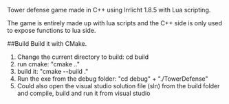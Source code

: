 Tower defense game made in C++ using Irrlicht 1.8.5 with Lua scripting.

The game is entirely made up with lua scripts and the C++ side is only used to expose functions to lua side. 

##Build 
Build it with CMake.
1. Change the current directory to build: cd build
2. run cmake: "cmake .."
3. build it: "cmake --build ."
4. Run the exe from the debug folder: "cd debug" + "./TowerDefense"
5. Could also open the visual studio solution file (sln) from the build folder and compile, build and run it from visual studio

